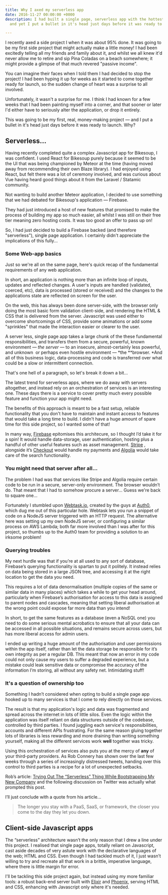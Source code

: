 ```yaml
---
title: Why I axed my serverless app
date: 2016-11-27 00:00:00 +0000
description: I had built a single page, serverless app with the hottest technologies,
  and yet I put a bullet in it's head just days before it was ready to launch. Why?

---
```



I recently axed a side project I when it was about 95% done. It was going to be my first side project that might actually make a little money! I had been excitedly telling all my friends and family about it, and whilst we all knew it'd never allow me to retire and sip Pina Coladas on a beach somewhere; it might provide a glimpse of that much revered "passive income".

You can imagine their faces when I told them I had decided to stop the project! I had been hyping it up for weeks as it started to come together ready for launch, so the sudden change of heart was a surprise to all involved.

Unfortunately, it wasn't a surprise for me. I think I had known for a few weeks that I had been painting myself into a corner, and that sooner or later I'd either have to seriously alter the application, or drop it entirely.

This was going to be my first, real, money-making project — and I put a bullet in it's head just days before it was ready to launch. Why?

## Serverless...

Having recently completed quite a complex Javascript app for Bikesoup, I was confident. I used React for Bikesoup purely because it seemed to be the UI that was being championed by Meteor at the time (having moved away from recommending their own Blaze library). I had enjoyed using React, but felt there was a lot of ceremony involved, and was curious about Vue having heard good things about it from the Laravel / Statamic community.

Not wanting to build another Meteor application, I decided to use something that we had debated for Bikesoup's application — Firebase.

They had just introduced a host of new features that promised to make the process of building my app so much easier, all whilst I was still on their free tier meaning zero hosting costs. It was too good an offer to pass up on!

So, I had just decided to build a Firebase backed (and therefore "serverless"), single page application. I certainly didn't appreciate the implications of this fully...

### Some Web-app basics

Just so we're all on the same page, here's quick recap of the fundamental requirements of any web application.

In short, an application is nothing more than an infinite loop of inputs, updates and reflected changes. A user's inputs are handled (validated, coerced, etc), data is processed (stored or received) and the changes to the applications state are reflected on screen for the user.

On the web, this has always been done server-side, with the browser only doing the most basic form validation client-side, and rendering the HTML & CSS that is delivered from the server. Javascript was used either to overcome shortcomings of CSS, provide some animations or add some "sprinkles" that made the interaction easier or clearer to the user.

A server less, single page app takes a large chunk of the these fundamental responsibilities, and transfers them from a secure, powerful, known environment *— the server —* to an insecure, almost-certainly less powerful, and unknown  or perhaps even hostile environment — *the **browser. *And all of this business logic, data-processing and code is transferred over what could be a slow or intermittent connection.

That's one hell of a paragraph, so let's break it down a bit...

The latest trend for serverless apps, where we do away with servers altogether, and instead rely on an orchestration of services is an interesting one. These days there is a service to cover pretty much every possible feature and function your app might need.

The benefits of this approach is meant to be a fast setup, reliable functionality that you don't have to maintain and instant access to features that would take a long time to build. I didn't have a huge amount of spare time for this side project, so I wanted some of that!

In many way, [Firebase](http://firebase.google.com/) epitomises this architecure, so I thought I’d take it for a spin! It would handle data-storage, user authentication, hosting plus a handful of other useful features such as asset management. [Stripe](https://stripe.com/gb) , alongside it’s [Checkout](https://stripe.com/checkout) would handle my payments and [Algolia](https://www.algolia.com) would take care of the search functionality.

### You might need that server after all…

The problem I had was that services like Stripe and Algolia require certain code to be run in a secure, server-only environment. The browser wouldn’t do. That meant that I had to somehow procure a server… Guess we're back to square one...

Fortunately I stumbled upon [Webtask.io](https://webtask.io), created by the guys at [Auth0](https://auth0.com), which dug me out of this particular hole. Webtask lets you run a snippet of code on a NodeJS server triggered with an HTTP request. The alternative here was setting up my own NodeJS server, or configuring a similar process on AWS Lambda; both far more involved than I was after for this project, so thumbs up to the Auth0 team for providing a solution to an irksome problem!

### Querying troubles

My next hurdle was that if you’re at all used to any sort of database, Firebase’s querying functionality is spartan to put it politely. It instead relies on data being stored in a large JSON tree, and accessing it at the right location to get the data you need.

This requires a lot of data denormalisation (multiple copies of the same or similar data in many places) which takes a while to get your head around, particularly when Firebase’s authorisation for access to this data is assigned to parent nodes and cascades, meaning that setting liberal authorisation at the wrong point could expose far more data than you intend!

In short, to get the same features as a database (even a NoSQL one) you need to do some serious mental acrobatics to ensure that all your data can be accessed in all possible situations, and remains secure across users, but has more liberal access for admin users.

I ended up writing a huge amount of the authorisation and user permissions within the app itself, rather than let the data storage be responsible for it’s own integrity as per a regular DB. This meant that now an error in my code could not only cause my users to suffer a degraded experience, but a mistake could leak sensitive data or compromise the accuracy of the information I’m storing, all without any safety net. Intimidating stuff!

### It's a question of ownership too

Something I hadn’t considered when opting to build a single page app hooked up to many services is that I come to rely directly on those services.

The result is that my application's logic and data was fragmented and spread across the internet in lots of little silos. Even the logic within the application was itself reliant on data structures outside of the codebase, controlled by third parties. I found juggling each service's responsibilities, accounts and different APIs frustrating. For the same reason gluing together lots of libraries is less rewarding and more draining than writing something yourself, making all the different services work **well** together was tricky.

Using this orchestration of services also puts you at the mercy of **any** of your third-party providers. As Rob Connery has shown over the last few weeks through a series of increasingly distressed tweets, handing over this control to third parties is a recipe for a lot of unexpected setbacks.

Rob’s article: [Trying Out The “Serverless” Thing While Bootstrapping My New Company](https://medium.com/@robconery/trying-out-the-serverless-thing-while-bootstrapping-my-new-company-6763a9de7ed#.2kbaykbah)  and the following discussion on Twitter was actually what prompted this post.

I’ll just conclude with a quote from his article...

<blockquote>
<p>The longer you stay with a PaaS, SaaS, or framework, the closer you come to the day they let you down.</p>
</blockquote>

## Client-side Javascript apps

The “serverless” architecture wasn’t the only reason that I drew a line under this project. I realised that single page apps, totally reliant on Javascript, cast aside decades of very astute work with the declarative languages of the web; HTML and CSS. Even though I had tackled much of it, I just wasn’t willing to try and recreate all that work in a brittle, imperative language, where there is little margin for error.

I'll be tackling this side project again, but instead using my more familiar tools: a robust back-end server built with [Elixir](http://elixir-lang.org) and [Phoenix](http://www.phoenixframework.org), serving HTML and CSS, enhancing with Javascript only where it's needed.
